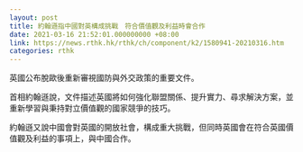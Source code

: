 ```yaml
---
layout: post
title: 約翰遜指中國對英構成挑戰　符合價值觀及利益時會合作
date: 2021-03-16 21:52:01.000000000 +08:00
link: https://news.rthk.hk/rthk/ch/component/k2/1580941-20210316.htm
categories: rthk
---
```


英國公布脫歐後重新審視國防與外交政策的重要文件。

首相約翰遜說，文件描述英國將如何強化聯盟關係、提升實力、尋求解決方案，並重新學習與秉持對立價值觀的國家競爭的技巧。

約翰遜又說中國會對英國的開放社會，構成重大挑戰，但同時英國會在符合英國價值觀及利益的事項上，與中國合作。

